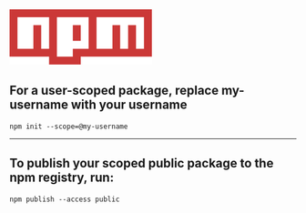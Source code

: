 <img src="../res/npm_logo.png" width="250px" alt="npm Logo"/>

## For a user-scoped package, replace my-username with your username

```console
npm init --scope=@my-username
```

---

## To publish your scoped public package to the npm registry, run:

```console
npm publish --access public
```